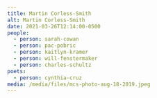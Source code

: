 ```yaml
---
title: Martin Corless-Smith
alt: Martin Corless-Smith
date: 2021-03-26T12:14:00-0500
people:
  - person: sarah-cowan
  - person: pac-pobric
  - person: kaitlyn-kramer
  - person: will-fenstermaker
  - person: charles-schultz
poets:
  - person: cynthia-cruz
media: /media/files/mcs-photo-aug-18-2019.jpeg
---
```

